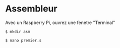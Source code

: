 # Assembleur

Avec un Raspberry Pi, ouvrez une fenetre "Terminal"

```
$ mkdir asm
```

```
$ nano premier.s
```

